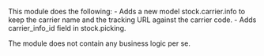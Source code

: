 This module does the following: - Adds a new model stock.carrier.info to
keep the carrier name and the tracking URL against the carrier code. -
Adds carrier_info_id field in stock.picking.

The module does not contain any business logic per se.
